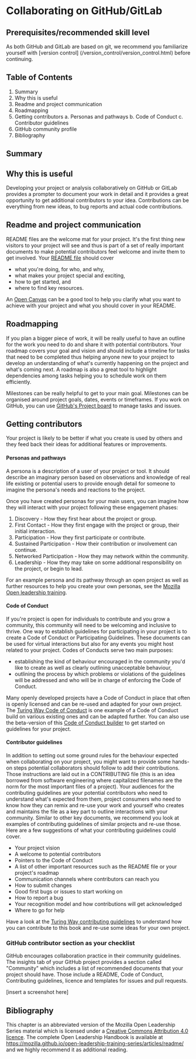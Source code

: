 # Collaborating on GitHub/GitLab


## Prerequisites/recommended skill level
As both GitHub and GitLab are based on git, we recommend you familiarize yourself with [version control] (/version_control/version_control.html) before continuing. 

## Table of Contents

1. Summary
2. Why this is useful
3. Readme and project communication
4. Roadmapping
5. Getting contributors
    a. Personas and pathways
    b. Code of Conduct
    c. Contributor guidelines
6. GitHub community profile
7. Bibliography

## Summary

## Why this is useful

Developing your project or analysis collaboratively on GitHub or GitLab provides a prompter to document your work in detail and it provides a great opportunity to get additional contributors to your idea.
Contributions can be everything from new ideas, to bug reports and actual code contributions.


## Readme and project communication

README files are the welcome mat for your project. 
It's the first thing new visitors to your project will see and thus is part of a set of really important documents to make potential contributors feel welcome and invite them to get involved.
Your [README file](https://mozilla.github.io/open-leadership-training-series/articles/opening-your-project/write-a-great-project-readme/) should cover
* what you're doing, for who, and why, 
* what makes your project special and exciting,
* how to get started, and
* where to find key resources.

An [Open Canvas](https://mozilla.github.io/open-leadership-training-series/articles/opening-your-project/develop-an-open-project-strategy-with-open-canvas/) can be a good tool to help you clarify what you want to achieve with your project and what you should cover in your README.

## Roadmapping

If you plan a bigger piece of work, it will be really useful to have an outline for the work you need to do and share it with potential contributors.
Your roadmap covers your goal and vision and should include a timeline for tasks that need to be completed thus helping anyone new to your project to develop an understanding of what's currently happening on the project and what's coming next.
A roadmap is also a great tool to highlight dependencies among tasks helping you to schedule work on them efficiently.

Milestones can be really helpful to get to your main goal.
Milestones can be organised around project goals, dates, events or timeframes.
If you work on GitHub, you can use [GitHub's Project board](https://help.github.com/en/articles/tracking-the-progress-of-your-work-with-project-boards) to manage tasks and issues. 


## Getting contributors

Your project is likely to be better if what you create is used by others and they feed back their ideas for additional features or improvements.

#### Personas and pathways 

A persona is a description of a user of your project or tool.
It should describe an imaginary person based on observations and knowledge of real life existing or potential users to provide enough detail for someone to imagine the persona's needs and reactions to the project.

Once you have created personas for your main users, you can imagine how they will interact with your project following these engagement phases: 

1. Discovery - How they first hear about the project or group.
1. First Contact - How they first engage with the project or group, their initial interaction.
1. Participation - How they first participate or contribute.
1. Sustained Participation - How their contribution or involvement can continue.
1. Networked Participation - How they may network within the community.
1. Leadership - How they may take on some additional responsibility on the project, or begin to lead.

For an example persona and its pathway through an open project as well as further resources to help you create your own personas, see the [Mozilla Open leadership training](https://mozilla.github.io/open-leadership-training-series/articles/building-communities-of-contributors/bring-on-contributors-using-personas-and-pathways/).

#### Code of Conduct

If you're project is open for individuals to contribute and you grow a community, this community will need to be welcoming and inclusive to thrive. One way to establish guidelines for participating in your project is to create a Code of Conduct or Participating Guidelines. 
These documents can be used for virtual interactions but also for any events you might host related to your project.
Codes of Conducts serve two main purposes:
* establishing the kind of behaviour encouraged in the community you'd like to create as well as clearly outlining unacceptable behaviour,
* outlining the process by which problems or violations of the guidelines will be addressed and who will be in charge of enforcing the Code of Conduct.

Many openly developed projects have a Code of Conduct in place that often is openly licensed and can be re-used and adapted for your own project. 
The [Turing Way Code of Conduct](https://github.com/alan-turing-institute/the-turing-way/blob/master/CODE_OF_CONDUCT.md) is one example of a Code of Conduct build on various existing ones and can be adapted further.
You can also use the beta-version of this [Code of Conduct builder](http://codeofconduct.io/) to get started on guidelines for your project.


#### Contributor guidelines

In addition to setting out some ground rules for the behaviour expected when collaborating on your project, you might want to provide some hands-on steps potential collaborators should follow to add their contributions.
Those instructions are laid out in a CONTRIBUTING file (this is an idea borrowed from software engineering where capitalized filenames are the norm for the most important files of a project).
Your audiences for the contributing guidelines are your potential contributors who need to understand what's expected from them, project consumers who need to know how they can remix and re-use your work and yourself who creates and maintains the file as a key part to outline interactions with your community.
Similar to other key documents, we recommend you look at examples of contributing guidelines of similar projects and re-use those.
Here are a few suggestions of what your contributing guidelines could cover.
* Your project vision
* A welcome to potential contributors
* Pointers to the Code of Conduct
* A list of other important resources such as the README file or your project's roadmap
* Communication channels where contributors can reach you
* How to submit changes
* Good first bugs or issues to start working on
* How to report a bug
* Your recognition model and how contributions will get acknowledged
* Where to go for help

Have a look at the [Turing Way contributing guidelines](https://github.com/alan-turing-institute/the-turing-way/blob/master/CONTRIBUTING.md) to understand how you can contribute to this book and re-use some ideas for your own project.


### GitHub contributor section as your checklist

GitHub encourages collaboration practice in their community guidelines. 
The insights tab of your GitHub project provides a section called "Community" which includes a list of recommended documents that your project should have.
Those include a README, Code of Conduct, Contributing guidelines, licence and templates for issues and pull requests.

[insert a screenshot here]

## Bibliography

This chapter is an abbreviated version of the Mozilla Open Leadership Series material which is licensed under a [Creative Commons Attribution 4.0 licence](https://creativecommons.org/licenses/by/4.0/). The complete Open Leadership Handbook is available at https://mozilla.github.io/open-leadership-training-series/articles/readme/ and we highly recommend it as additional reading.
